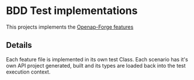 # BDD Test implementations

This projects implements the [Openap-Forge features](https://github.com/ScottLogic/openapi-forge/tree/master/features)

## Details

Each feature file is implemented in its own test Class.
Each scenario has it's own API project generated, built and its types are loaded back into the test execution context.
